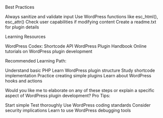 Best Practices


Always sanitize and validate input
Use WordPress functions like esc_html(), esc_attr()
Check user capabilities if modifying content
Create a readme.txt for plugin details


Learning Resources


WordPress Codex: Shortcode API
WordPress Plugin Handbook
Online tutorials on WordPress plugin development

Recommended Learning Path:

Understand basic PHP
Learn WordPress plugin structure
Study shortcode implementation
Practice creating simple plugins
Learn about WordPress hooks and actions

Would you like me to elaborate on any of these steps or explain a specific aspect of WordPress plugin development?
Pro Tips:

Start simple
Test thoroughly
Use WordPress coding standards
Consider security implications
Learn to use WordPress debugging tools